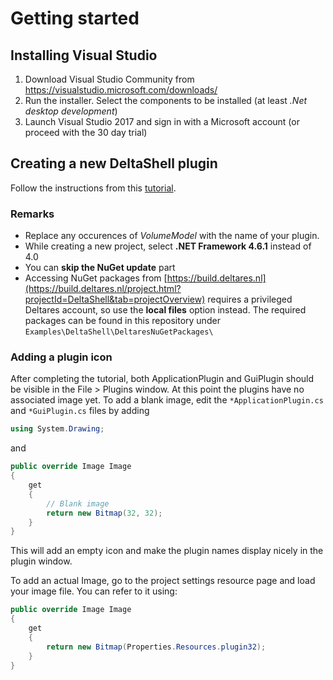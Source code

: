 # Getting started

## Installing Visual Studio

1. Download Visual Studio Community from https://visualstudio.microsoft.com/downloads/
2. Run the installer. Select the components to be installed (at least *.Net desktop development*)
3. Launch Visual Studio 2017 and sign in with a Microsoft account (or proceed with the 30 day trial)

## Creating a new DeltaShell plugin

Follow the instructions from this [tutorial](https://publicwiki.deltares.nl/display/TOOLS/Create+a+new+Delta+Shell+plugin).

### Remarks

- Replace any occurences of *VolumeModel* with the name of your plugin.
- While creating a new project, select **.NET Framework 4.6.1** instead of 4.0
- You can **skip the NuGet update** part
- Accessing NuGet packages from [https://build.deltares.nl](https://build.deltares.nl/project.html?projectId=DeltaShell&tab=projectOverview) requires a privileged Deltares account, so use the **local files** option instead. The required packages can be found in this repository under `Examples\DeltaShell\DeltaresNuGetPackages\`

### Adding a plugin icon

After completing the tutorial, both ApplicationPlugin and GuiPlugin should be visible in the File > Plugins window. At this point the plugins have no associated image yet. To add a blank image, edit the `*ApplicationPlugin.cs` and `*GuiPlugin.cs` files by adding

```c#
using System.Drawing;
```

and

```c#
public override Image Image
{
    get
    {
        // Blank image
        return new Bitmap(32, 32);
    }
}
```

This will add an empty icon and make the plugin names display nicely in the plugin window.

To add an actual Image, go to the project settings resource page and load your image file. You can refer to it using:

```c#
public override Image Image
{
    get
    {
        return new Bitmap(Properties.Resources.plugin32);
    }
}
```

